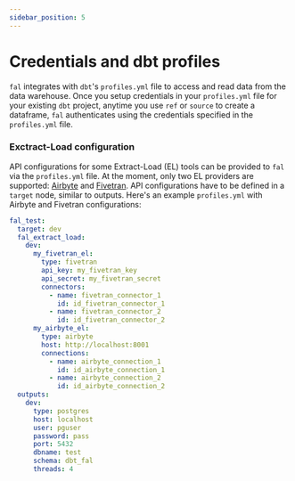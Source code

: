 ```yaml
---
sidebar_position: 5
---
```


# Credentials and dbt profiles

`fal` integrates with `dbt`'s `profiles.yml` file to access and read data from the data warehouse. Once you setup credentials in your `profiles.yml` file for your existing `dbt` project, anytime you use `ref` or `source` to create a dataframe, `fal` authenticates using the credentials specified in the `profiles.yml` file.

### Exctract-Load configuration
API configurations for some Extract-Load (EL) tools can be provided to `fal` via the `profiles.yml` file. At the moment, only two EL providers are supported: [Airbyte](https://docs.airbyte.com/) and [Fivetran](https://fivetran.com/docs/getting-started). API configurations have to be defined in a `target` node, similar to outputs. Here's an example `profiles.yml` with Airbyte and Fivetran configurations:

```yaml
fal_test:
  target: dev
  fal_extract_load:
    dev:
      my_fivetran_el:
        type: fivetran
        api_key: my_fivetran_key
        api_secret: my_fivetran_secret
        connectors:
          - name: fivetran_connector_1
            id: id_fivetran_connector_1
          - name: fivetran_connector_2
            id: id_fivetran_connector_2
      my_airbyte_el:
        type: airbyte
        host: http://localhost:8001
        connections:
          - name: airbyte_connection_1
            id: id_airbyte_connection_1
          - name: airbyte_connection_2
            id: id_airbyte_connection_2
  outputs:
    dev:
      type: postgres
      host: localhost
      user: pguser
      password: pass
      port: 5432
      dbname: test
      schema: dbt_fal
      threads: 4
```
